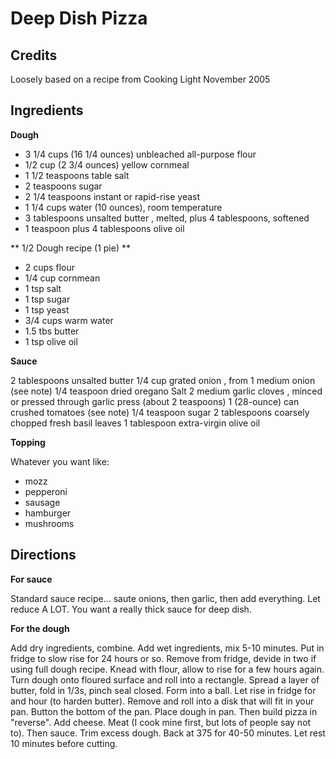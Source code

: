 # Deep Dish Pizza

## Credits

Loosely based on a recipe from Cooking Light November 2005

## Ingredients

**Dough**

- 3 1/4	cups (16 1/4 ounces) unbleached all-purpose flour
- 1/2 cup (2 3/4 ounces) yellow cornmeal
- 1 1/2 teaspoons table salt
- 2 teaspoons sugar
- 2 1/4	teaspoons instant or rapid-rise yeast
- 1 1/4 cups water (10 ounces), room temperature
- 3 tablespoons unsalted butter , melted, plus 4 tablespoons, softened
- 1 teaspoon plus 4 tablespoons olive oil

** 1/2 Dough recipe (1 pie) **

- 2 cups flour
- 1/4 cup cornmean
- 1 tsp salt
- 1 tsp sugar
- 1 tsp yeast
- 3/4 cups warm water
- 1.5 tbs butter
- 1 tsp olive oil

**Sauce**

2 tablespoons unsalted butter
1/4 cup grated onion , from 1 medium onion (see note)
1/4 teaspoon dried oregano
Salt
2 medium garlic cloves , minced or pressed through garlic press (about 2 teaspoons)
1 (28-ounce) can crushed tomatoes (see note)
1/4 teaspoon sugar
2 tablespoons coarsely chopped fresh basil leaves
1 tablespoon extra-virgin olive oil

**Topping**

Whatever you want like:

* mozz
* pepperoni
* sausage
* hamburger
* mushrooms

## Directions

**For sauce**

Standard sauce recipe... saute onions, then garlic, then add everything. Let reduce A LOT. You want a really thick sauce for deep dish.

**For the dough**

Add dry ingredients, combine. Add wet ingredients, mix 5-10 minutes. Put in fridge to slow rise for 24 hours or so. Remove from fridge, devide in two if using full dough recipe. Knead with flour, allow to rise for a few hours again. Turn dough onto floured surface and roll into a rectangle. Spread a layer of butter, fold in 1/3s, pinch seal closed. Form into a ball. Let rise in fridge for and hour (to harden butter). Remove and roll into a disk that will fit in your pan. Button the bottom of the pan. Place dough in pan. Then build pizza in "reverse". Add cheese. Meat (I cook mine first, but lots of people say not to). Then sauce. Trim excess dough. Back at 375 for 40-50 minutes. Let rest 10 minutes before cutting.


